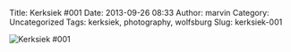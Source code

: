 Title: Kerksiek #001
Date: 2013-09-26 08:33
Author: marvin
Category: Uncategorized
Tags: kerksiek, photography, wolfsburg
Slug: kerksiek-001

![Kerksiek \#001]({static}/images/9929523756_b3fb5839a4_b.jpg)

